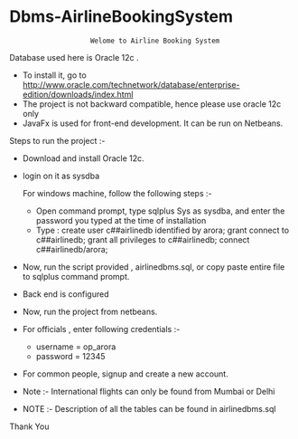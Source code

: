 # Dbms-AirlineBookingSystem

						Welome to Airline Booking System

Database used here is Oracle 12c .
 * To install it, go to http://www.oracle.com/technetwork/database/enterprise-edition/downloads/index.html
 * The project is not backward compatible, hence please use oracle 12c only
 * JavaFx is used for front-end development. It can be run on Netbeans.

Steps to run the project :- 

 * Download and install Oracle 12c.
 * login on it as sysdba
   
   For windows machine, follow the following steps :-
   * Open command prompt, type sqlplus Sys as sysdba, and enter the password you typed at the time of installation
   * Type : create user c##airlinedb identified by arora;
            grant connect to c##airlinedb;
            grant all privileges to c##airlinedb;
            connect c##airlinedb/arora;
            
 * Now, run the script provided , airlinedbms.sql, or copy paste entire    file to sqlplus command prompt.

 * Back end is configured

 * Now, run the project from netbeans.
 * For officials , enter following credentials :-
   * username = op_arora
   * password = 12345

 * For common people, signup and create a new account.
 * Note :- International flights can only be found from Mumbai or Delhi
 * NOTE :- Description of all the tables can be found in airlinedbms.sql 

Thank You
